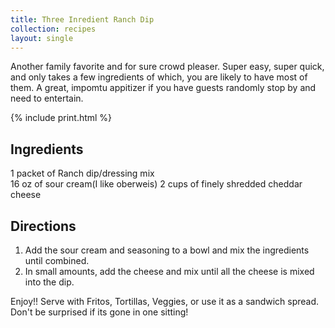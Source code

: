 ```yaml
---
title: Three Inredient Ranch Dip
collection: recipes
layout: single
---
```


Another family favorite and for sure crowd pleaser.  Super easy, super quick, and only takes a few ingredients of which, you are likely to have most of them.  A great, impomtu appitizer if you have guests randomly stop by and need to entertain.

{% include print.html %}

## Ingredients
1 packet of Ranch dip/dressing mix  
16 oz of sour cream(I like oberweis)
2 cups of finely shredded cheddar cheese  

## Directions
1. Add the sour cream and seasoning to a bowl and mix the ingredients until combined.  
2. In small amounts, add the cheese and mix until all the cheese is mixed into the dip.

Enjoy!! Serve with Fritos, Tortillas, Veggies, or use it as a sandwich spread.  Don't be surprised if its gone in one sitting!